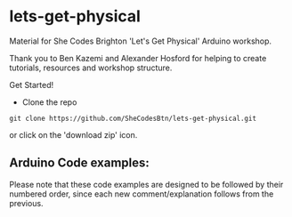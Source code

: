 # lets-get-physical
Material for She Codes Brighton 'Let's Get Physical' Arduino workshop.

Thank you to Ben Kazemi and Alexander Hosford for helping to create tutorials, resources and workshop structure.

Get Started!

* Clone the repo

```
git clone https://github.com/SheCodesBtn/lets-get-physical.git
```

or click on the 'download zip' icon.

## Arduino Code examples:
Please note that these code examples are designed to be followed by their numbered order, since each new comment/explanation follows from the previous. 
